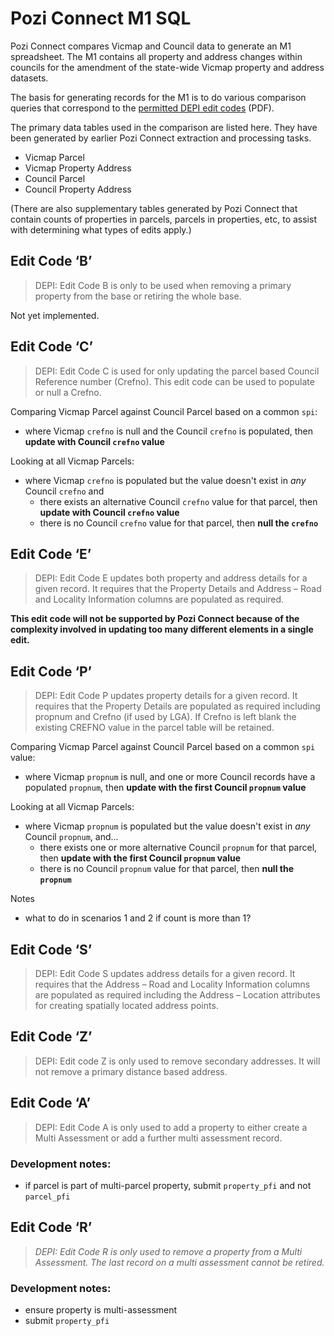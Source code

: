# Pozi Connect M1 SQL

Pozi Connect compares Vicmap and Council data to generate an M1 spreadsheet. The M1 contains all property and address changes within councils for the amendment of the state-wide Vicmap property and address datasets.

The basis for generating records for the M1 is to do various comparison queries that correspond to the [permitted DEPI edit codes](http://www.dse.vic.gov.au/__data/assets/pdf_file/0006/150927/M1_V12_Documentation_27112012.pdf) (PDF).

The primary data tables used in the comparison are listed here. They have been generated by earlier Pozi Connect extraction and processing tasks.

* Vicmap Parcel
* Vicmap Property Address
* Council Parcel
* Council Property Address

(There are also supplementary tables generated by Pozi Connect that contain counts of properties in parcels, parcels in properties, etc, to assist with determining what types of edits apply.)

## Edit Code ‘B’

>DEPI: Edit Code B is only to be used when removing a primary property from the base or retiring the whole base.

Not yet implemented.

## Edit Code ‘C’

>DEPI: Edit Code C is used for only updating the parcel based Council Reference number (Crefno). This edit code can be used 
to populate or null a Crefno.

Comparing Vicmap Parcel against Council Parcel based on a common `spi`:

* where Vicmap `crefno` is null and the Council `crefno` is populated, then **update with Council `crefno` value**

Looking at all Vicmap Parcels:

* where Vicmap `crefno` is populated but the value doesn't exist in *any* Council `crefno` and
  * there exists an alternative Council `crefno` value for that parcel, then **update with Council `crefno` value**
  * there is no Council `crefno` value for that parcel, then **null the `crefno`**

## Edit Code ‘E’

>DEPI: Edit Code E updates both property and address details for a given record. It requires that the Property Details and Address – Road and Locality Information columns are populated as required.

**This edit code will not be supported by Pozi Connect because of the complexity involved in updating too many different elements in a single edit.**

## Edit Code ‘P’

>DEPI: Edit Code P updates property details for a given record. It requires that the Property Details are populated as required including propnum and Crefno (if used by LGA). If Crefno is left blank the existing CREFNO value in the parcel table will be retained.

Comparing Vicmap Parcel against Council Parcel based on a common `spi` value:

* where Vicmap `propnum` is null, and one or more Council records have a populated `propnum`, then **update with the first Council `propnum` value**

Looking at all Vicmap Parcels:

* where Vicmap `propnum` is populated but the value doesn't exist in *any* Council `propnum`, and...
  * there exists one or more alternative Council `propnum` for that parcel, then **update with the first Council `propnum` value**
  * there is no Council `propnum` value for that parcel, then **null the `propnum`**

Notes

* what to do in scenarios 1 and 2 if count is more than 1?


## Edit Code ‘S’

>DEPI: Edit Code S updates address details for a given record. It requires that the Address – Road and Locality Information columns are populated as required including the Address – Location attributes for creating spatially located address points.

## Edit Code ‘Z’

>DEPI: Edit code Z is only used to remove secondary addresses. It will not remove a primary distance based address.

## Edit Code ‘A’

>DEPI: Edit Code A is only used to add a property to either create a Multi Assessment or add a further multi assessment record.

### Development notes:

- if parcel is part of multi-parcel property, submit `property_pfi` and not `parcel_pfi`

## Edit Code ‘R’

>_DEPI: Edit Code R is only used to remove a property from a Multi Assessment. The last record on a multi assessment cannot be retired._

### Development notes:

- ensure property is multi-assessment
- submit `property_pfi`
